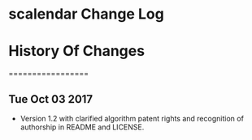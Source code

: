 scalendar Change Log
==================


# History Of Changes
=================

## Tue Oct 03 2017
 * Version 1.2 with clarified algorithm patent rights and recognition of authorship in README and LICENSE.
